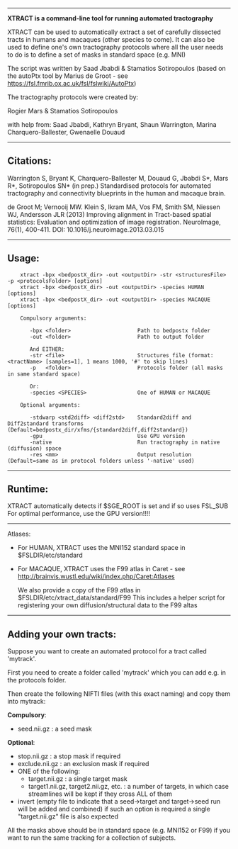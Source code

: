 
---------------------------------------------------------------------

**XTRACT is a command-line tool for running automated tractography**

XTRACT can be used to automatically extract a set of carefully dissected tracts in humans and macaques (other 
species to come). It can also be used to define one's own tractography protocols where all the user needs to do is to 
define a set of masks in standard space (e.g. MNI)

The script was written by Saad Jbabdi & Stamatios Sotiropoulos
(based on the autoPtx tool by Marius de Groot - see https://fsl.fmrib.ox.ac.uk/fsl/fslwiki/AutoPtx)

The tractography protocols were created by:

Rogier Mars & Stamatios Sotiropoulos

with help from:
Saad Jbabdi, Kathryn Bryant, Shaun Warrington, Marina Charquero-Ballester, Gwenaelle Douaud


---------------------------------------------------------------------

## Citations:


Warrington S, Bryant K, Charquero-Ballester M, Douaud G, Jbabdi S*, Mars R*, Sotiropoulos SN* (in prep.)
Standardised protocols for automated tractography and connectivity blueprints in the human and macaque brain.

de Groot M; Vernooij MW. Klein S, Ikram MA, Vos FM, Smith SM, Niessen WJ, Andersson JLR (2013)
Improving alignment in Tract-based spatial statistics: Evaluation and optimization of image registration.
NeuroImage, 76(1), 400-411. DOI: 10.1016/j.neuroimage.2013.03.015


---------------------------------------------------------------------

## Usage: 
```
    xtract -bpx <bedpostX_dir> -out <outputDir> -str <structuresFile> -p <protocolsFolder> [options]
    xtract -bpx <bedpostX_dir> -out <outputDir> -species HUMAN [options]
    xtract -bpx <bedpostX_dir> -out <outputDir> -species MACAQUE [options]

    Compulsory arguments:

       -bpx <folder>                     Path to bedpostx folder
       -out <folder>                     Path to output folder
       
       And EITHER:
       -str <file>                       Structures file (format: <tractName> [samples=1], 1 means 1000, '#' to skip lines)
       -p   <folder>                     Protocols folder (all masks in same standard space)

       Or:
       -species <SPECIES>                One of HUMAN or MACAQUE

    Optional arguments:

       -stdwarp <std2diff> <diff2std>    Standard2diff and Diff2standard transforms (Default=bedpostx_dir/xfms/{standard2diff,diff2standard}) 
       -gpu                              Use GPU version 
       -native                           Run tractography in native (diffusion) space
       -res <mm>                         Output resolution (Default=same as in protocol folders unless '-native' used)
```
---------------------------------------------------------------------

## Runtime:
  XTRACT automatically detects if $SGE_ROOT is set and if so uses FSL_SUB 
  For optimal performance, use the GPU version!!!! 

---------------------------------------------------------------------

Atlases:

- For HUMAN, XTRACT uses the MNI152 standard space in $FSLDIR/etc/standard

- For MACAQUE, XTRACT uses the F99 atlas in Caret - see http://brainvis.wustl.edu/wiki/index.php/Caret:Atlases
  
  We also provide a copy of the F99 atlas in $FSLDIR/etc/xtract_data/standard/F99
  This includes a helper script for registering your own diffusion/structural data to the F99 altas

---------------------------------------------------------------------

## Adding your own tracts:

Suppose you want to create an automated protocol for a tract called 'mytrack'.  

First you need to create a folder called 'mytrack' which you can add e.g. in the protocols folder. 

Then create the following NIFTI files (with this exact naming) and copy them into mytrack:

**Compulsory**:
- seed.nii.gz : a seed mask 

**Optional**:
- stop.nii.gz    : a stop mask if required
- exclude.nii.gz : an exclusion mask if required
- ONE of the following:
  - target.nii.gz  :  a single target mask  
  - target1.nii.gz, target2.nii.gz, etc. : a number of targets, in which case streamlines will be kept if they cross ALL of them
- invert (empty file to indicate that a seed->target and target->seed run will be added and combined)
  if such an option is required a single "target.nii.gz" file is also expected 

All the masks above should be in standard space (e.g. MNI152 or F99) if you want to run the same tracking for a collection of subjects.


